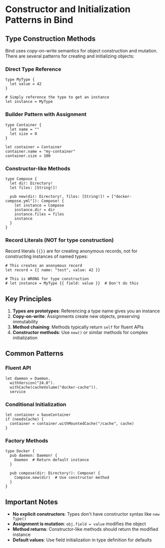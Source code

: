 # Constructor and Initialization Patterns in Bind

## Type Construction Methods

Bind uses copy-on-write semantics for object construction and mutation. There are several patterns for creating and initializing objects:

### Direct Type Reference
```bind
type MyType {
  let value = 42
}

# Simply reference the type to get an instance
let instance = MyType
```

### Builder Pattern with Assignment
```bind
type Container {
  let name = ""
  let size = 0
}

let container = Container
container.name = "my-container"
container.size = 100
```

### Constructor-like Methods
```bind
type Compose {
  let dir: Directory!
  let files: [String!]!
  
  pub new(dir: Directory!, files: [String!]! = ["docker-compose.yml"]): Compose! {
    let instance = Compose
    instance.dir = dir
    instance.files = files
    instance
  }
}
```

### Record Literals (NOT for type construction)
Record literals `{{}}` are for creating anonymous records, not for constructing instances of named types:

```bind
# This creates an anonymous record
let record = {{ name: "test", value: 42 }}

# This is WRONG for type construction
# let instance = MyType {{ field: value }}  # Don't do this
```

## Key Principles

1. **Types are prototypes**: Referencing a type name gives you an instance
2. **Copy-on-write**: Assignments create new objects, preserving immutability
3. **Method chaining**: Methods typically return `self` for fluent APIs
4. **Constructor methods**: Use `new()` or similar methods for complex initialization

## Common Patterns

### Fluent API
```bind
let daemon = Daemon.
  withVersion("24.0").
  withCache(cacheVolume("docker-cache")).
  service
```

### Conditional Initialization
```bind
let container = baseContainer
if (needsCache) {
  container = container.withMountedCache("/cache", cache)
}
```

### Factory Methods
```bind
type Docker {
  pub daemon: Daemon! {
    Daemon  # Return default instance
  }
  
  pub compose(dir: Directory!): Compose! {
    Compose.new(dir)  # Use constructor method
  }
}
```

## Important Notes

- **No explicit constructors**: Types don't have constructor syntax like `new Type()`
- **Assignment is mutation**: `obj.field = value` modifies the object
- **Method returns**: Constructor-like methods should return the modified instance
- **Default values**: Use field initialization in type definition for defaults